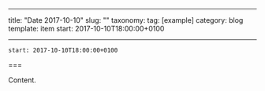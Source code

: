 
---
title: "Date 2017-10-10"
slug: ""
taxonomy:
tag: [example]
category: blog
template: item
start: 2017-10-10T18:00:00+0100

---

``start: 2017-10-10T18:00:00+0100``

===

Content.
